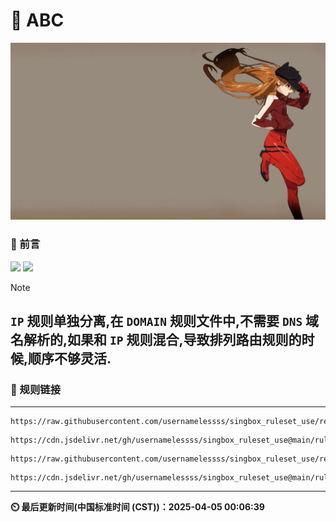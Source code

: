 
# 🧸 ABC
![](https://raw.githubusercontent.com/usernamelessss/picture-bed/main/images/202504042256831.jpg)
### 📣 前言
![](https://shields.io/badge/-移除重复规则-ff69b4) ![](https://shields.io/badge/-IP&nbsp;规则单独存放不与&nbsp;DOMAIN&nbsp;等混合-green)
> [!NOTE]
**`IP` 规则单独分离,在 `DOMAIN` 规则文件中,不需要 `DNS` 域名解析的,如果和 `IP` 规则混合,导致排列路由规则的时候,顺序不够灵活.**
---

###  🔗 规则链接
---

```url
https://raw.githubusercontent.com/usernamelessss/singbox_ruleset_use/refs/heads/main/rule/ABC/ABC_No_IP.json
```

```url
https://cdn.jsdelivr.net/gh/usernamelessss/singbox_ruleset_use@main/rule/ABC/ABC_No_IP.json
```

```url
https://raw.githubusercontent.com/usernamelessss/singbox_ruleset_use/refs/heads/main/rule/ABC/ABC_No_IP.srs
```

```url
https://cdn.jsdelivr.net/gh/usernamelessss/singbox_ruleset_use@main/rule/ABC/ABC_No_IP.srs
```

---
**⏲️ 最后更新时间(中国标准时间 (CST))：2025-04-05 00:06:39**